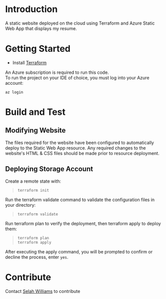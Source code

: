 # Introduction
A static website deployed on the cloud using Terraform and Azure Static Web App that displays my resume.

# Getting Started
* Install [Terraform](https://learn.hashicorp.com/terraform/getting-started/install)

<p>An Azure subscription is required to run this code.<br>
To run the project on your IDE of choice, you must log into your Azure account:</p>

`az login`

# Build and Test

## Modifying Website
The files required for the website have been configured to automatically deploy to the Static Web App resource. Any required changes to the website's HTML & CSS files should be made prior to resource deployment.

## Deploying Storage Account
Create a remote state with:

> `terraform init`

Run the terraform validate command to validate the configuration files in your directory:

> `terraform validate`

Run terraform plan to verify the deployment, then terraform apply to deploy them:

> `terraform plan`<br>
> `terraform apply`

After executing the apply command, you will be prompted to confirm or decline the process, enter `yes`.

# Contribute
Contact [Selah Williams](mailto:selah.williams@softchoice.com) to contribute

<!-- BEGIN_TF_DOCS -->

<!-- END_TF_DOCS -->
